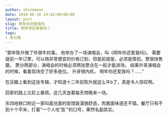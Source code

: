 ```yaml
---
author: shinemoon
date: 2010-06-16 19:42:00+00:00
layout: post
slug: 明年你还爱我吗
title: 明年你还爱我吗？
tags:
- 未分类
---
```


“那年陈升做了件很牛的事。 他举办了一场演唱会，叫《明年你还爱我吗》。 需要提前一年订票，可以用非常便宜的价格订到，但是前提是，必须是情侣。票很快售罄。 票分两部分，演唱会的时候必须两张票合在一起才能进场。 结果升哥演唱会的时候，看着现场空了好多座位。 升哥很内疚。 明年你还爱我吗？……”  
  
在豆瓣上看到这张专辑，才知道十二年前陈升就这么牛b了，真是令人惊叹啊。  
  
回家的路上又赶上暴雨，这几天连着每天傍晚来一场。  
  
东四地铁口附近一家叫面兑面的饭馆装潢很舒适，肉酱面味道还不错。餐厅只有不到十个平米，打着“一个人吃'饭'”的口号，果然名副其实。
